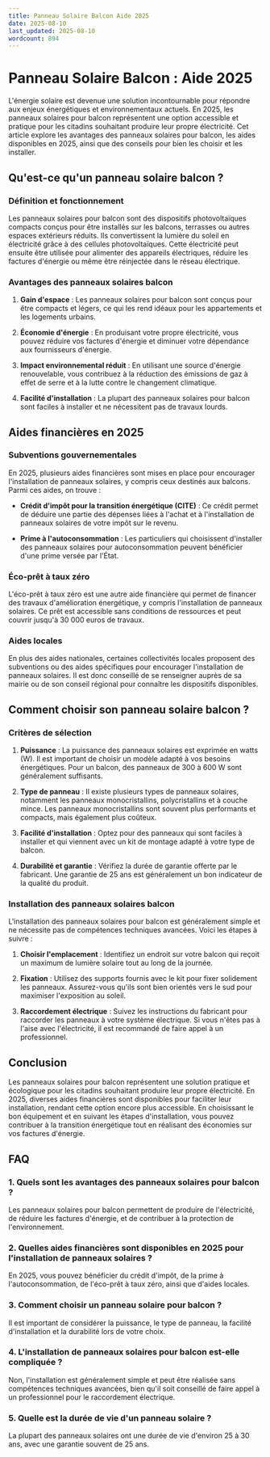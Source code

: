 ```yaml
---
title: Panneau Solaire Balcon Aide 2025
date: 2025-08-10
last_updated: 2025-08-10
wordcount: 894
---
```


# Panneau Solaire Balcon : Aide 2025

L'énergie solaire est devenue une solution incontournable pour répondre aux enjeux énergétiques et environnementaux actuels. En 2025, les panneaux solaires pour balcon représentent une option accessible et pratique pour les citadins souhaitant produire leur propre électricité. Cet article explore les avantages des panneaux solaires pour balcon, les aides disponibles en 2025, ainsi que des conseils pour bien les choisir et les installer.

## Qu'est-ce qu'un panneau solaire balcon ?

### Définition et fonctionnement

Les panneaux solaires pour balcon sont des dispositifs photovoltaïques compacts conçus pour être installés sur les balcons, terrasses ou autres espaces extérieurs réduits. Ils convertissent la lumière du soleil en électricité grâce à des cellules photovoltaïques. Cette électricité peut ensuite être utilisée pour alimenter des appareils électriques, réduire les factures d'énergie ou même être réinjectée dans le réseau électrique.

### Avantages des panneaux solaires balcon

1. **Gain d'espace** : Les panneaux solaires pour balcon sont conçus pour être compacts et légers, ce qui les rend idéaux pour les appartements et les logements urbains.
   
2. **Économie d'énergie** : En produisant votre propre électricité, vous pouvez réduire vos factures d'énergie et diminuer votre dépendance aux fournisseurs d'énergie.

3. **Impact environnemental réduit** : En utilisant une source d'énergie renouvelable, vous contribuez à la réduction des émissions de gaz à effet de serre et à la lutte contre le changement climatique.

4. **Facilité d'installation** : La plupart des panneaux solaires pour balcon sont faciles à installer et ne nécessitent pas de travaux lourds.

## Aides financières en 2025

### Subventions gouvernementales

En 2025, plusieurs aides financières sont mises en place pour encourager l'installation de panneaux solaires, y compris ceux destinés aux balcons. Parmi ces aides, on trouve :

- **Crédit d'impôt pour la transition énergétique (CITE)** : Ce crédit permet de déduire une partie des dépenses liées à l'achat et à l'installation de panneaux solaires de votre impôt sur le revenu.

- **Prime à l'autoconsommation** : Les particuliers qui choisissent d'installer des panneaux solaires pour autoconsommation peuvent bénéficier d'une prime versée par l'État.

### Éco-prêt à taux zéro

L'éco-prêt à taux zéro est une autre aide financière qui permet de financer des travaux d'amélioration énergétique, y compris l'installation de panneaux solaires. Ce prêt est accessible sans conditions de ressources et peut couvrir jusqu'à 30 000 euros de travaux.

### Aides locales

En plus des aides nationales, certaines collectivités locales proposent des subventions ou des aides spécifiques pour encourager l'installation de panneaux solaires. Il est donc conseillé de se renseigner auprès de sa mairie ou de son conseil régional pour connaître les dispositifs disponibles.

## Comment choisir son panneau solaire balcon ?

### Critères de sélection

1. **Puissance** : La puissance des panneaux solaires est exprimée en watts (W). Il est important de choisir un modèle adapté à vos besoins énergétiques. Pour un balcon, des panneaux de 300 à 600 W sont généralement suffisants.

2. **Type de panneau** : Il existe plusieurs types de panneaux solaires, notamment les panneaux monocristallins, polycristallins et à couche mince. Les panneaux monocristallins sont souvent plus performants et compacts, mais également plus coûteux.

3. **Facilité d'installation** : Optez pour des panneaux qui sont faciles à installer et qui viennent avec un kit de montage adapté à votre type de balcon.

4. **Durabilité et garantie** : Vérifiez la durée de garantie offerte par le fabricant. Une garantie de 25 ans est généralement un bon indicateur de la qualité du produit.

### Installation des panneaux solaires balcon

L'installation des panneaux solaires pour balcon est généralement simple et ne nécessite pas de compétences techniques avancées. Voici les étapes à suivre :

1. **Choisir l'emplacement** : Identifiez un endroit sur votre balcon qui reçoit un maximum de lumière solaire tout au long de la journée.

2. **Fixation** : Utilisez des supports fournis avec le kit pour fixer solidement les panneaux. Assurez-vous qu'ils sont bien orientés vers le sud pour maximiser l'exposition au soleil.

3. **Raccordement électrique** : Suivez les instructions du fabricant pour raccorder les panneaux à votre système électrique. Si vous n'êtes pas à l'aise avec l'électricité, il est recommandé de faire appel à un professionnel.

## Conclusion

Les panneaux solaires pour balcon représentent une solution pratique et écologique pour les citadins souhaitant produire leur propre électricité. En 2025, diverses aides financières sont disponibles pour faciliter leur installation, rendant cette option encore plus accessible. En choisissant le bon équipement et en suivant les étapes d'installation, vous pouvez contribuer à la transition énergétique tout en réalisant des économies sur vos factures d'énergie.

## FAQ

### 1. Quels sont les avantages des panneaux solaires pour balcon ?

Les panneaux solaires pour balcon permettent de produire de l'électricité, de réduire les factures d'énergie, et de contribuer à la protection de l'environnement.

### 2. Quelles aides financières sont disponibles en 2025 pour l'installation de panneaux solaires ?

En 2025, vous pouvez bénéficier du crédit d'impôt, de la prime à l'autoconsommation, de l'éco-prêt à taux zéro, ainsi que d'aides locales.

### 3. Comment choisir un panneau solaire pour balcon ?

Il est important de considérer la puissance, le type de panneau, la facilité d'installation et la durabilité lors de votre choix.

### 4. L'installation de panneaux solaires pour balcon est-elle compliquée ?

Non, l'installation est généralement simple et peut être réalisée sans compétences techniques avancées, bien qu'il soit conseillé de faire appel à un professionnel pour le raccordement électrique.

### 5. Quelle est la durée de vie d'un panneau solaire ?

La plupart des panneaux solaires ont une durée de vie d'environ 25 à 30 ans, avec une garantie souvent de 25 ans.